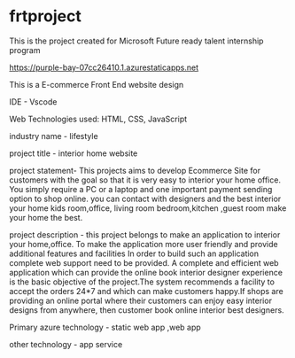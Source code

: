 # frtproject
This is the project created for Microsoft Future ready talent internship program

https://purple-bay-07cc26410.1.azurestaticapps.net

This is a E-commerce Front End website design

IDE - Vscode

Web Technologies used: HTML, CSS, JavaScript

industry name - lifestyle

project title - interior home website

project statement- This projects aims to develop Ecommerce Site for customers with the goal so that it is very easy to interior your home office. You simply require a PC or a laptop 
and one important payment sending option to shop online. you can contact with designers and the best interior your home kids room,office, living room
bedroom,kitchen ,guest room make your home the best.

project description - this project belongs to make an application to interior your home,office. To make the application more user friendly and provide additional features and facilities 
In order to build such an application complete web support need to be provided. A complete and efficient web application which can provide the online book interior designer experience is the basic objective of the project.The system recommends a facility to accept 
the orders 24*7 and  which can make customers happy.If shops are providing an online portal where their customers can enjoy easy interior designs from anywhere, then customer book online interior best designers.

Primary azure technology - static web app ,web app

other technology - app service
